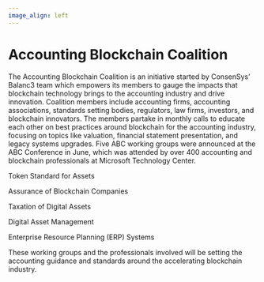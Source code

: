 ```yaml
---
image_align: left
---
```


# Accounting Blockchain Coalition
The Accounting Blockchain Coalition is an initiative started by ConsenSys’ Balanc3 team which empowers its members to gauge the impacts that blockchain technology brings to the accounting industry and drive innovation. Coalition members include accounting firms, accounting associations, standards setting bodies, regulators, law firms, investors, and blockchain innovators. The members partake in monthly calls to educate each other on best practices around blockchain for the accounting industry, focusing on topics like valuation, financial statement presentation, and legacy systems upgrades. Five ABC working groups were announced at the ABC Conference in June, which was attended by over 400 accounting and blockchain professionals at Microsoft Technology Center.

Token Standard for Assets

Assurance of Blockchain Companies

Taxation of Digital Assets

Digital Asset Management

Enterprise Resource Planning (ERP) Systems

These working groups and the professionals involved will be setting the accounting guidance and standards around the accelerating blockchain industry.